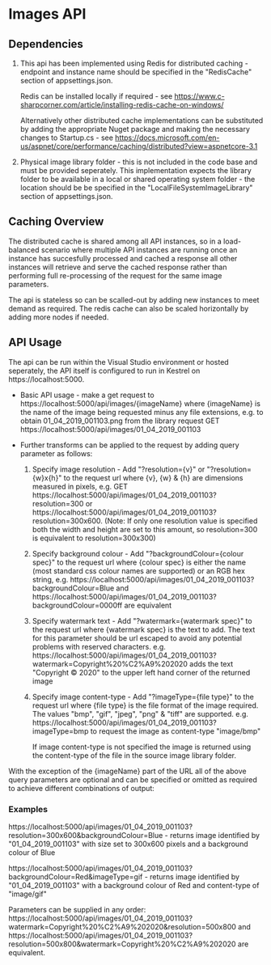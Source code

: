 # Images API

## Dependencies

1. This api has been implemented using Redis for distributed caching - endpoint and instance name should be specified in the "RedisCache" section of appsettings.json.

	Redis can be installed locally if required - see https://www.c-sharpcorner.com/article/installing-redis-cache-on-windows/

	Alternatively other distributed cache implementations can be substituted by adding the appropriate Nuget package and making the necessary changes to Startup.cs - see https://docs.microsoft.com/en-us/aspnet/core/performance/caching/distributed?view=aspnetcore-3.1

2. Physical image library folder - this is not included in the code base and must be provided seperately. This implementation expects the library folder to be available in a local or shared operating system folder - the location should be be specified in the "LocalFileSystemImageLibrary" section of appsettings.json.

## Caching Overview

The distributed cache is shared among all API instances, so in a load-balanced scenario where multiple API instances are running once an instance has succesfully processed and cached a response all other instances will retrieve and serve the cached response rather than performing full re-processing of the request for the same image parameters.

The api is stateless so can be scalled-out by adding new instances to meet demand as required. The redis cache can also be scaled horizontally by adding more nodes if needed.

## API Usage

The api can be run within the Visual Studio environment or hosted seperately, the API itself is configured to run in Kestrel on https://localhost:5000.

* Basic API usage - make a get request to https://localhost:5000/api/images/{imageName} where {imageName} is the name of the image being requested minus any file extensions, e.g. to obtain 01_04_2019_001103.png from the library request GET https://localhost:5000/api/images/01_04_2019_001103

* Further transforms can be applied to the request by adding query parameter as follows:

	1. Specify image resolution - Add "?resolution={v}" or "?resolution={w}x{h}" to the request url where {v}, {w} & {h} are dimensions measured in pixels, e.g. GET https://localhost:5000/api/images/01_04_2019_001103?resolution=300 or https://localhost:5000/api/images/01_04_2019_001103?resolution=300x600. (Note: If only one resolution value is specified both the width and height are set to this amount, so resolution=300 is equivalent to resolution=300x300)

	2. Specify background colour - Add "?backgroundColour={colour spec}" to the request url where {colour spec} is either the name (most standard css colour names are supported) or an RGB hex string, e.g. https://localhost:5000/api/images/01_04_2019_001103?backgroundColour=Blue and https://localhost:5000/api/images/01_04_2019_001103?backgroundColour=0000ff are equivalent

	3. Specify watermark text - Add "?watermark={watermark spec}" to the request url where {watermark spec} is the text to add. The text for this parameter should be url escaped to avoid any potential problems with reserved characters. e.g. https://localhost:5000/api/images/01_04_2019_001103?watermark=Copyright%20%C2%A9%202020 adds the text "Copyright &copy; 2020" to the upper left hand corner of the returned image

	4. Specify image content-type - Add "?imageType={file type}" to the request url where {file type} is the file format of the image required. The values "bmp", "gif", "jpeg", "png" & "tiff" are supported. e.g. https://localhost:5000/api/images/01_04_2019_001103?imageType=bmp to request the image as content-type "image/bmp"

		If image content-type is not specified the image is returned using the content-type of the file in the source image library folder.

With the exception of the {imageName} part of the URL all of the above query parameters are optional and can be specified or omitted as required to achieve different combinations of output:

### Examples 

https://localhost:5000/api/images/01_04_2019_001103?resolution=300x600&backgroundColour=Blue - returns image identified by "01_04_2019_001103" with size set to 300x600 pixels and a background colour of Blue

https://localhost:5000/api/images/01_04_2019_001103?backgroundColour=Red&imageType=gif - returns image identified by "01_04_2019_001103" with a background colour of Red and content-type of "image/gif"

Parameters can be supplied in any order: 
https://localhost:5000/api/images/01_04_2019_001103?watermark=Copyright%20%C2%A9%202020&resolution=500x800 and https://localhost:5000/api/images/01_04_2019_001103?resolution=500x800&watermark=Copyright%20%C2%A9%202020 are equivalent.
